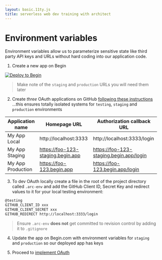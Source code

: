 ```yaml
---
layout: basic.11ty.js
title: serverless web dev training with architect
---
```


# Environment variables

Environment variables allow us to parameterize sensitive state like third party API keys and URLs without hard coding into our application code. 

1. Create a new app on Begin

[![Deploy to Begin](https://static.begin.com/deploy-to-begin.svg)](https://begin.com/apps/create?template=https://github.com/begin-examples/learn-static-oauth)

> Make note of the `staging` and `production` URLs you will need them later

2. Create *three* OAuth applications on GitHub [following these instructions](https://developer.github.com/apps/building-oauth-apps/creating-an-oauth-app/) …this ensures totally isolated systems for `testing`, `staging` and `production` environments

| Application name  | Homepage URL                      | Authorization callback URL               |
|------------------ |---------------------------------- |----------------------------------------- |
| My App Local      | http://localhost:3333                            | http://localhost:3333/login              |
| My App Staging    | https://foo-123-staging.begin.app | https://foo-123-staging.begin.app/login  | 
| My App Production | https://foo-123.begin.app         | https://foo-123.begin.app/login          |


3. To dev OAuth locally create a file in the root of the project directory called `.arc-env` and add the GitHub Client ID, Secret Key and redirect values to it for your local testing environment:

```bash
@testing
GITHUB_CLIENT_ID xxx
GITHUB_CLIENT_SECRET xxx
GITHUB_REDIRECT http://localhost:3333/login
```

> Ensure `.arc-env` **does not** get committed to revision control by adding it to `.gitignore`

4. Update the app on Begin.com with environment variables for `staging` and `production` so our deployed app has keys

5. Proceed to [implement OAuth](/basic/state/oauth)

